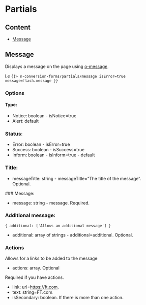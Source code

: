 # Partials

## Content

* [Message](#message)

## Message

Displays a message on the page using [o-message](https://registry.origami.ft.com/components/o-message@3.0.1).

i.e `{{> n-conversion-forms/partials/message isError=true message=flash.message }}`

### Options

#### Type:

* Notice: boolean - isNotice=true
* Alert: default

### Status:

* Error: boolean - isError=true
* Success: boolean - isSuccess=true
* Inform: boolean - isInform=true - default

### Title:

* messageTitle: string - messageTitle="The title of the message". Optional.

### Message:

* message: string - message. Required.

### Additional message:

`{ additional: ['Allows an additional message'] }`

* additional: array of strings - additional=additional. Optional.

### Actions

Allows for a links to be added to the message

* actions: array. Optional

Required if you have actions.
* link: url=https://ft.com.
* text: string=FT.com.
* isSecondary: boolean. If there is more than one action.
